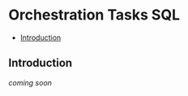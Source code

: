 # Orchestration Tasks SQL

-   [Introduction](#introduction)

<a name="introduction"></a>

## Introduction

_coming soon_
